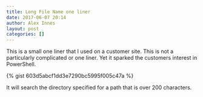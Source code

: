 ```yaml
---
title: Long File Name one liner
date: 2017-06-07 20:14
author: Alex Innes
layout: post
categories: []
---
```

This is a small one liner that I used on a customer site. This is not a particularly complicated or one liner. Yet it sparked the customers interest in PowerShell.
<!--more-->
{% gist 603d5abcf1dd3e7290bc5995f005c47a %}

It will search the directory specified for a path that is over 200 characters.